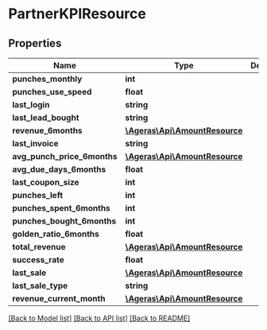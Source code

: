 # PartnerKPIResource

## Properties
Name | Type | Description | Notes
------------ | ------------- | ------------- | -------------
**punches_monthly** | **int** |  | [optional] 
**punches_use_speed** | **float** |  | [optional] 
**last_login** | **string** |  | [optional] 
**last_lead_bought** | **string** |  | [optional] 
**revenue_6months** | [**\Ageras\Api\AmountResource**](AmountResource.md) |  | [optional] 
**last_invoice** | **string** |  | [optional] 
**avg_punch_price_6months** | [**\Ageras\Api\AmountResource**](AmountResource.md) |  | [optional] 
**avg_due_days_6months** | **float** |  | [optional] 
**last_coupon_size** | **int** |  | [optional] 
**punches_left** | **int** |  | [optional] 
**punches_spent_6months** | **int** |  | [optional] 
**punches_bought_6months** | **int** |  | [optional] 
**golden_ratio_6months** | **float** |  | [optional] 
**total_revenue** | [**\Ageras\Api\AmountResource**](AmountResource.md) |  | [optional] 
**success_rate** | **float** |  | [optional] 
**last_sale** | [**\Ageras\Api\AmountResource**](AmountResource.md) |  | [optional] 
**last_sale_type** | **string** |  | [optional] 
**revenue_current_month** | [**\Ageras\Api\AmountResource**](AmountResource.md) |  | [optional] 

[[Back to Model list]](../README.md#documentation-for-models) [[Back to API list]](../README.md#documentation-for-api-endpoints) [[Back to README]](../README.md)


